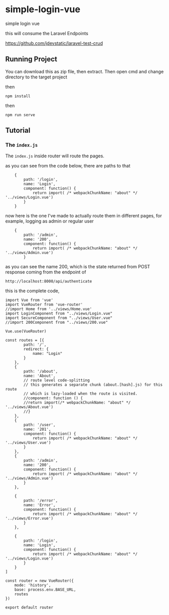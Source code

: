 # simple-login-vue
simple login vue

this will consume the Laravel Endpoints 

<https://github.com/jdevstatic/laravel-test-crud>

## Running Project
You can download this as zip file, then extract.
Then open cmd and change directory to the target project

then 

```
npm install
```

then

```
npm run serve
```

## Tutorial
### The `index.js`
The `index.js` inside router will route the pages.

as you can see from the code below, there are paths to that

```
	{
		path: '/login',
		name: 'Login',
		component: function() {
			return import( /* webpackChunkName: "about" */ '../views/Login.vue')
		}
	}
```

now here is the one I've made to actually
route them in different pages, for example, logging as 
admin or regular user


```
	{
		path: '/admin',
		name: '200',
		component: function() {
			return import( /* webpackChunkName: "about" */ '../views/Admin.vue')
		}
```

as you can see the name 200, which is the state returned from
POST response coming from the endpoint of 

`http://localhost:8000/api/authenticate`

this is the complete code,

```
import Vue from 'vue'
import VueRouter from 'vue-router'
//import Home from '../views/Home.vue'
import LoginComponent from "../views/Login.vue"
import SecureComponent from "../views/User.vue"
//import 200Component from "../views/200.vue"

Vue.use(VueRouter)

const routes = [{
		path: '/',
		redirect: {
			name: "Login"
		}
	},
	{
		path: '/about',
		name: 'About',
		// route level code-splitting
		// this generates a separate chunk (about.[hash].js) for this route
		// which is lazy-loaded when the route is visited.
		//component: function () {
		//return import(/* webpackChunkName: "about" */ '../views/About.vue')
		//}
	},
	{
		path: '/user',
		name: '201',
		component: function() {
			return import( /* webpackChunkName: "about" */ '../views/User.vue')
		}
	},
	{
		path: '/admin',
		name: '200',
		component: function() {
			return import( /* webpackChunkName: "about" */ '../views/Admin.vue')
		}
	},

	{
		path: '/error',
		name: 'Error',
		component: function() {
			return import( /* webpackChunkName: "about" */ '../views/Error.vue')
		}
	},

	{
		path: '/login',
		name: 'Login',
		component: function() {
			return import( /* webpackChunkName: "about" */ '../views/Login.vue')
		}
	}
]

const router = new VueRouter({
	mode: 'history',
	base: process.env.BASE_URL,
	routes
})

export default router
```
